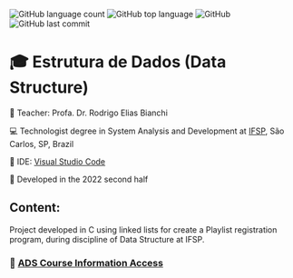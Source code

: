 ![GitHub language count](https://img.shields.io/github/languages/count/rasmolina/playlistC)
![GitHub top language](https://img.shields.io/github/languages/top/rasmolina/playlistC)
![GitHub](https://img.shields.io/github/license/rasmolina/playlistC)
![GitHub last commit](https://img.shields.io/github/last-commit/rasmolina/playlistC)


# :mortar_board: Estrutura de Dados (Data Structure)

:triangular_flag_on_post: Teacher: Profa. Dr. Rodrigo Elias Bianchi

:computer: Technologist degree in System Analysis and Development at [IFSP](https://www.ifsp.edu.br/), São Carlos, SP, Brazil

:triangular_ruler: IDE: [Visual Studio Code](https://code.visualstudio.com/)

:calendar: Developed in the 2022 second half

## Content:
Project developed in C using linked lists for create a Playlist registration program, during discipline of Data Structure at IFSP.


### :link: [ADS Course Information Access](https://scl.ifsp.edu.br/index.php/cursos.html?id=116:ads&catid=61)
